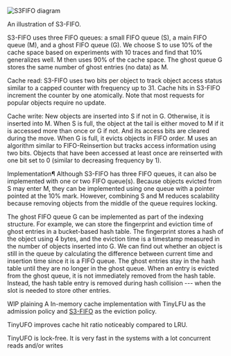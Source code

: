![S3FIFO diagram](https://s3fifo.com/assets/posts/2023-08-16-s3fifo/diagram_s3fifo.svg)

An illustration of S3-FIFO.


S3-FIFO uses three FIFO queues: a small FIFO queue (S), a main FIFO queue (M), and a ghost FIFO queue (G). We choose S to use 10% of the cache space based on experiments with 10 traces and find that 10% generalizes well. M then uses 90% of the cache space. The ghost queue G stores the same number of ghost entries (no data) as M.

Cache read: S3-FIFO uses two bits per object to track object access status similar to a capped counter with frequency up to 31. Cache hits in S3-FIFO increment the counter by one atomically. Note that most requests for popular objects require no update.

Cache write: New objects are inserted into S if not in G. Otherwise, it is inserted into M. When S is full, the object at the tail is either moved to M if it is accessed more than once or G if not. And its access bits are cleared during the move.
When G is full, it evicts objects in FIFO order. M uses an algorithm similar to FIFO-Reinsertion but tracks access information using two bits. Objects that have been accessed at least once are reinserted with one bit set to 0 (similar to decreasing frequency by 1).

Implementation¶
Although S3-FIFO has three FIFO queues, it can also be implemented with one or two FIFO queue(s). Because objects evicted from S may enter M, they can be implemented using one queue with a pointer pointed at the 10% mark. However, combining S and M reduces scalability because removing objects from the middle of the queue requires locking.

The ghost FIFO queue G can be implemented as part of the indexing structure. For example, we can store the fingerprint and eviction time of ghost entries in a bucket-based hash table. The fingerprint stores a hash of the object using 4 bytes, and the eviction time is a timestamp measured in the number of objects inserted into G. We can find out whether an object is still in the queue by calculating the difference between current time and insertion time since it is a FIFO queue. The ghost entries stay in the hash table until they are no longer in the ghost queue. When an entry is evicted from the ghost queue, it is not immediately removed from the hash table. Instead, the hash table entry is removed during hash collision --- when the slot is needed to store other entries.

WIP plaining 
 A In-memory cache implementation with TinyLFU as the admission policy and [S3-FIFO](https://s3fifo.com/) as the eviction policy.

 TinyUFO improves cache hit ratio noticeably compared to LRU.

 TinyUFO is lock-free. It is very fast in the systems with a lot concurrent reads and/or writes
